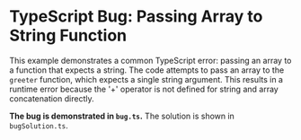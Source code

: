 # TypeScript Bug: Passing Array to String Function

This example demonstrates a common TypeScript error: passing an array to a function that expects a string.  The code attempts to pass an array to the `greeter` function, which expects a single string argument. This results in a runtime error because the '+' operator is not defined for string and array concatenation directly.

**The bug is demonstrated in `bug.ts`.** The solution is shown in `bugSolution.ts`.